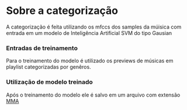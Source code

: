 # Sobre a categorização 
A categorização é feita utilizando os mfccs dos samples da múisica com entrada em um modelo de Inteligência Artificial SVM do tipo Gausian 

### Entradas de treinamento 
Para o treinamento do modelo é utilizado os previews de músicas em playlist categorizadas por genêros. 

### Utilização de modelo treinado 
Após o treinamento do modelo ele é salvo em um arquivo com extensão [MMA](Nexus.Party.Master.Categorizer/Save/README.md)
